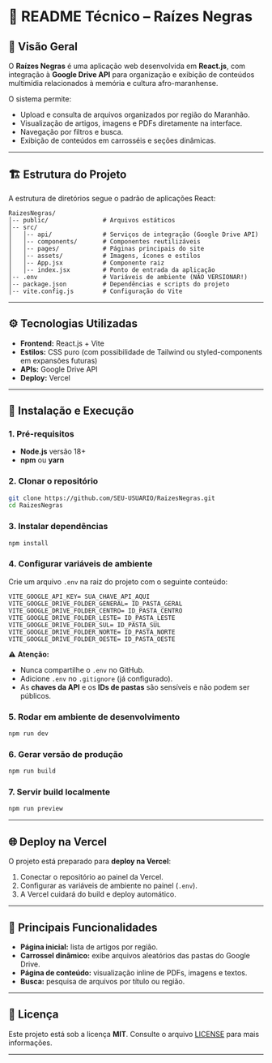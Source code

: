 # 📖 README Técnico – Raízes Negras

## 📌 Visão Geral
O **Raízes Negras** é uma aplicação web desenvolvida em **React.js**, com integração à **Google Drive API** para organização e exibição de conteúdos multimídia relacionados à memória e cultura afro-maranhense.  

O sistema permite:
- Upload e consulta de arquivos organizados por região do Maranhão.  
- Visualização de artigos, imagens e PDFs diretamente na interface.  
- Navegação por filtros e busca.  
- Exibição de conteúdos em carrosséis e seções dinâmicas.  

---

## 🏗️ Estrutura do Projeto
A estrutura de diretórios segue o padrão de aplicações React:

```
RaizesNegras/
│-- public/               # Arquivos estáticos
│-- src/
│   │-- api/              # Serviços de integração (Google Drive API)
│   │-- components/       # Componentes reutilizáveis
│   │-- pages/            # Páginas principais do site
│   │-- assets/           # Imagens, ícones e estilos
│   │-- App.jsx           # Componente raiz
│   │-- index.jsx         # Ponto de entrada da aplicação
│-- .env                  # Variáveis de ambiente (NÃO VERSIONAR!)
│-- package.json          # Dependências e scripts do projeto
│-- vite.config.js        # Configuração do Vite
```

---

## ⚙️ Tecnologias Utilizadas
- **Frontend:** React.js + Vite  
- **Estilos:** CSS puro (com possibilidade de Tailwind ou styled-components em expansões futuras)  
- **APIs:** Google Drive API  
- **Deploy:** Vercel  

---

## 🚀 Instalação e Execução

### 1. Pré-requisitos
- **Node.js** versão 18+  
- **npm** ou **yarn**  

### 2. Clonar o repositório
```bash
git clone https://github.com/SEU-USUARIO/RaizesNegras.git
cd RaizesNegras
```

### 3. Instalar dependências
```bash
npm install
```

### 4. Configurar variáveis de ambiente
Crie um arquivo `.env` na raiz do projeto com o seguinte conteúdo:

```env
VITE_GOOGLE_API_KEY= SUA_CHAVE_API_AQUI
VITE_GOOGLE_DRIVE_FOLDER_GENERAL= ID_PASTA_GERAL
VITE_GOOGLE_DRIVE_FOLDER_CENTRO= ID_PASTA_CENTRO
VITE_GOOGLE_DRIVE_FOLDER_LESTE= ID_PASTA_LESTE
VITE_GOOGLE_DRIVE_FOLDER_SUL= ID_PASTA_SUL
VITE_GOOGLE_DRIVE_FOLDER_NORTE= ID_PASTA_NORTE
VITE_GOOGLE_DRIVE_FOLDER_OESTE= ID_PASTA_OESTE
```

⚠️ **Atenção:**  
- Nunca compartilhe o `.env` no GitHub.  
- Adicione `.env` no `.gitignore` (já configurado).  
- As **chaves da API** e os **IDs de pastas** são sensíveis e não podem ser públicos.  

### 5. Rodar em ambiente de desenvolvimento
```bash
npm run dev
```

### 6. Gerar versão de produção
```bash
npm run build
```

### 7. Servir build localmente
```bash
npm run preview
```

---

## 🌐 Deploy na Vercel
O projeto está preparado para **deploy na Vercel**:  
1. Conectar o repositório ao painel da Vercel.  
2. Configurar as variáveis de ambiente no painel (`.env`).  
3. A Vercel cuidará do build e deploy automático.  

---

## 📂 Principais Funcionalidades
- **Página inicial:** lista de artigos por região.  
- **Carrossel dinâmico:** exibe arquivos aleatórios das pastas do Google Drive.  
- **Página de conteúdo:** visualização inline de PDFs, imagens e textos.  
- **Busca:** pesquisa de arquivos por título ou região.  

---

## 📜 Licença
Este projeto está sob a licença **MIT**. Consulte o arquivo [LICENSE](LICENSE) para mais informações.  

---